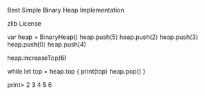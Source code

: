 Best Simple Binary Heap Implementation

zlib License


var heap = BinaryHeap<Int>()
heap.push(5)
heap.push(2)
heap.push(3)
heap.push(0)
heap.push(4)

heap.increaseTop(6)

while let top = heap.top {
    print(top)
    heap.pop()
}

print>
2
3
4
5
6
